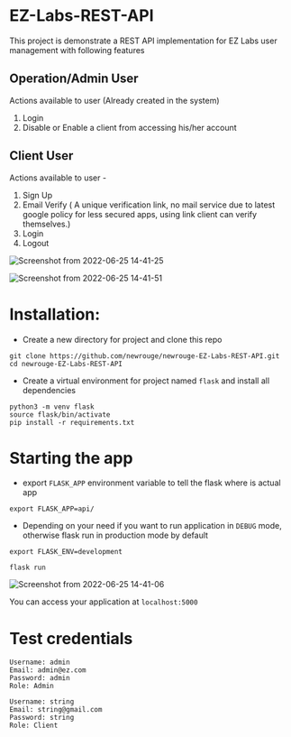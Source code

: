 # EZ-Labs-REST-API

This project is demonstrate a REST API implementation for EZ Labs user management with following features

## Operation/Admin User

Actions available to user (Already created in the system)
1. Login
2. Disable or Enable a client from accessing his/her account

## Client User

Actions available to user -
1. Sign Up 
2. Email Verify ( A unique verification link, no mail service due to latest google policy for less secured apps, using link client can verify themselves.)
3. Login
4. Logout

  ![Screenshot from 2022-06-25 14-41-25](https://user-images.githubusercontent.com/79413473/175766697-11bb5c56-5b5b-4b5d-a277-84331d5f686b.png)
  
  ![Screenshot from 2022-06-25 14-41-51](https://user-images.githubusercontent.com/79413473/175766702-d90d1a62-92a1-43db-804e-9ebc416cf003.png)


# Installation:

+ Create a new directory for project and clone this repo
```
git clone https://github.com/newrouge/newrouge-EZ-Labs-REST-API.git
cd newrouge-EZ-Labs-REST-API
```

+ Create a virtual environment for project named `flask` and install all dependencies

```
python3 -m venv flask
source flask/bin/activate
pip install -r requirements.txt
```
# Starting the app

+ export `FLASK_APP` environment variable to tell the flask where is actual app

```
export FLASK_APP=api/
```
+ Depending on your need if you want to run application in `DEBUG` mode, otherwise flask run in production mode by default

```
export FLASK_ENV=development
```
```
flask run
```

![Screenshot from 2022-06-25 14-41-06](https://user-images.githubusercontent.com/79413473/175767027-bc9487ea-25f8-4211-9ea3-9f4470d2e4ee.png)

You can access your application at `localhost:5000`


# Test credentials

```
Username: admin
Email: admin@ez.com
Password: admin
Role: Admin
```
```
Username: string
Email: string@gmail.com
Password: string
Role: Client
```



